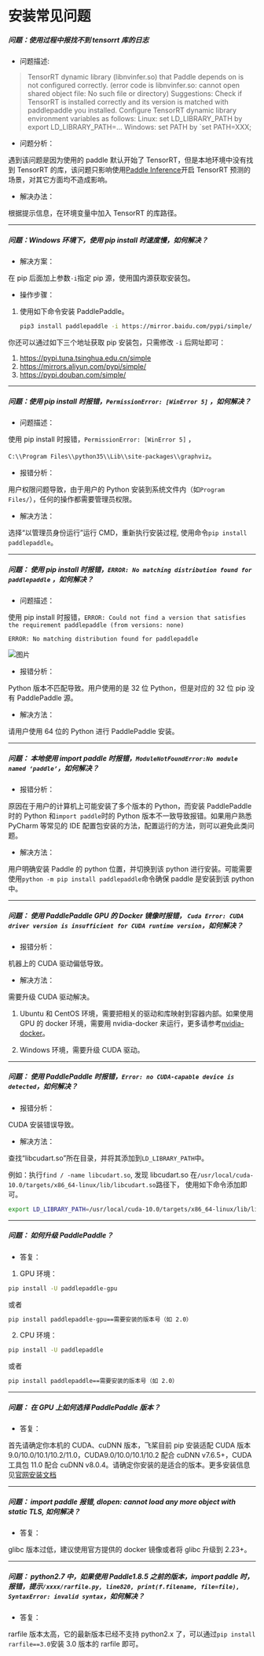 # 安装常见问题


##### 问题：使用过程中报找不到 tensorrt 库的日志

+ 问题描述:

> TensorRT dynamic library (libnvinfer.so) that Paddle depends on is not configured correctly. (error code is libnvinfer.so: cannot open shared object file: No such file or directory)
> Suggestions:
> Check if TensorRT is installed correctly and its version is matched with paddlepaddle you installed.
> Configure TensorRT dynamic library environment variables as follows:
> Linux: set LD_LIBRARY_PATH by export LD_LIBRARY_PATH=...
> Windows: set PATH by `set PATH=XXX;
+ 问题分析：

遇到该问题是因为使用的 paddle 默认开始了 TensorRT，但是本地环境中没有找到 TensorRT 的库，该问题只影响使用[Paddle Inference](https://paddleinference.paddlepaddle.org.cn/master/product_introduction/inference_intro.html)开启 TensorRT 预测的场景，对其它方面均不造成影响。

+ 解决办法：

根据提示信息，在环境变量中加入 TensorRT 的库路径。

-----

##### 问题：Windows 环境下，使用 pip install 时速度慢，如何解决？

+ 解决方案：

在 pip 后面加上参数`-i`指定 pip 源，使用国内源获取安装包。

+ 操作步骤：

1. 使用如下命令安装 PaddlePaddle。

   ```bash
   pip3 install paddlepaddle -i https://mirror.baidu.com/pypi/simple/
   ```

你还可以通过如下三个地址获取 pip 安装包，只需修改 `-i` 后网址即可：

1. https://pypi.tuna.tsinghua.edu.cn/simple
2. https://mirrors.aliyun.com/pypi/simple/
3. https://pypi.douban.com/simple/

------

##### 问题：使用 pip install 时报错，`PermissionError: [WinError 5]` ，如何解决？

+ 问题描述：

使用 pip install 时报错，`PermissionError: [WinError 5]` ，

`C:\\Program Files\\python35\\Lib\\site-packages\\graphviz`。

+ 报错分析：

用户权限问题导致，由于用户的 Python 安装到系统文件内（如`Program Files/`），任何的操作都需要管理员权限。

+ 解决方法：

选择“以管理员身份运行”运行 CMD，重新执行安装过程, 使用命令`pip install paddlepaddle`。

------

##### 问题： 使用 pip install 时报错，`ERROR: No matching distribution found for paddlepaddle` ，如何解决？

+ 问题描述：

使用 pip install 时报错，`ERROR: Could not find a version that satisfies the requirement paddlepaddle (from versions: none)`

`ERROR: No matching distribution found for paddlepaddle`

<img src="https://agroup-bos-bj.cdn.bcebos.com/bj-febb18fb78004dc17f18d60a009dc6a8bd907251" alt="图片" />

+ 报错分析：

Python 版本不匹配导致。用户使用的是 32 位 Python，但是对应的 32 位 pip 没有 PaddlePaddle 源。

+ 解决方法：

请用户使用 64 位的 Python 进行 PaddlePaddle 安装。

------

##### 问题： 本地使用 import paddle 时报错，`ModuleNotFoundError:No module named ‘paddle’`，如何解决？

+ 报错分析：

原因在于用户的计算机上可能安装了多个版本的 Python，而安装 PaddlePaddle 时的 Python 和`import paddle`时的 Python 版本不一致导致报错。如果用户熟悉 PyCharm 等常见的 IDE 配置包安装的方法，配置运行的方法，则可以避免此类问题。

+ 解决方法：

用户明确安装 Paddle 的 python 位置，并切换到该 python 进行安装。可能需要使用`python -m pip install paddlepaddle`命令确保 paddle 是安装到该 python 中。

------

##### 问题： 使用 PaddlePaddle GPU 的 Docker 镜像时报错， `Cuda Error: CUDA driver version is insufficient for CUDA runtime version`，如何解决？

+ 报错分析：

机器上的 CUDA 驱动偏低导致。

+ 解决方法：

需要升级 CUDA 驱动解决。

1. Ubuntu 和 CentOS 环境，需要把相关的驱动和库映射到容器内部。如果使用 GPU 的 docker 环境，需要用 nvidia-docker 来运行，更多请参考[nvidia-docker](https://github.com/NVIDIA/nvidia-docker)。

2. Windows 环境，需要升级 CUDA 驱动。

------

##### 问题： 使用 PaddlePaddle 时报错，`Error: no CUDA-capable device is detected`，如何解决？

+ 报错分析：

CUDA 安装错误导致。

+ 解决方法：

查找“libcudart.so”所在目录，并将其添加到`LD_LIBRARY_PATH`中。

例如：执行`find / -name libcudart.so`, 发现 libcudart.so 在`/usr/local/cuda-10.0/targets/x86_64-linux/lib/libcudart.so`路径下， 使用如下命令添加即可。

```bash
export LD_LIBRARY_PATH=/usr/local/cuda-10.0/targets/x86_64-linux/lib/libcudart.so:${LD_LIBRARY_PATH}
```

------

##### 问题： 如何升级 PaddlePaddle？

+ 答复：

1. GPU 环境：

  ```bash
  pip install -U paddlepaddle-gpu
  ```

或者

  ```bash
  pip install paddlepaddle-gpu==需要安装的版本号（如 2.0）
  ```

2. CPU 环境：

  ```bash
  pip install -U paddlepaddle
  ```
或者

  ```bash
  pip install paddlepaddle==需要安装的版本号（如 2.0）
  ```

------

##### 问题： 在 GPU 上如何选择 PaddlePaddle 版本？

+ 答复：

首先请确定你本机的 CUDA、cuDNN 版本，飞桨目前 pip 安装适配 CUDA 版本 9.0/10.0/10.1/10.2/11.0，CUDA9.0/10.0/10.1/10.2 配合 cuDNN v7.6.5+，CUDA 工具包 11.0 配合 cuDNN v8.0.4。请确定你安装的是适合的版本。更多安装信息见[官网安装文档](https://www.paddlepaddle.org.cn/install/quick?docurl=/documentation/docs/zh/2.0/install/pip/windows-pip.html)

------

##### 问题： import paddle 报错, dlopen: cannot load any more object with static TLS, 如何解决？

+ 答复：

glibc 版本过低，建议使用官方提供的 docker 镜像或者将 glibc 升级到 2.23+。

------

##### 问题： python2.7 中，如果使用 Paddle1.8.5 之前的版本，import paddle 时，报错，提示`/xxxx/rarfile.py, line820, print(f.filename, file=file), SyntaxError: invalid syntax`，如何解决？

+ 答复：

rarfile 版本太高，它的最新版本已经不支持 python2.x 了，可以通过`pip install rarfile==3.0`安装 3.0 版本的 rarfile 即可。
